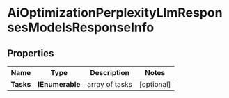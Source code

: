 # AiOptimizationPerplexityLlmResponsesModelsResponseInfo


## Properties

| Name | Type | Description | Notes |
|------------ | ------------- | ------------- | -------------|
**Tasks** | **IEnumerable<AiOptimizationPerplexityLlmResponsesModelsTaskInfo>** | array of tasks |[optional]|